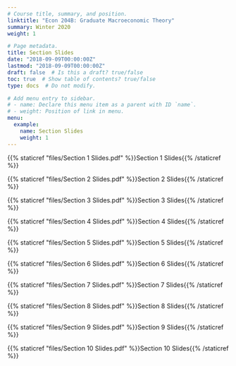 ```yaml
---
# Course title, summary, and position.
linktitle: "Econ 204B: Graduate Macroeconomic Theory"
summary: Winter 2020
weight: 1

# Page metadata.
title: Section Slides
date: "2018-09-09T00:00:00Z"
lastmod: "2018-09-09T00:00:00Z"
draft: false  # Is this a draft? true/false
toc: true  # Show table of contents? true/false
type: docs  # Do not modify.

# Add menu entry to sidebar.
# - name: Declare this menu item as a parent with ID `name`.
# - weight: Position of link in menu.
menu:
  example:
    name: Section Slides
    weight: 1
---
```


{{% staticref "files/Section 1 Slides.pdf" %}}Section 1 Slides{{% /staticref %}}

{{% staticref "files/Section 2 Slides.pdf" %}}Section 2 Slides{{% /staticref %}}

{{% staticref "files/Section 3 Slides.pdf" %}}Section 3 Slides{{% /staticref %}}

{{% staticref "files/Section 4 Slides.pdf" %}}Section 4 Slides{{% /staticref %}}

{{% staticref "files/Section 5 Slides.pdf" %}}Section 5 Slides{{% /staticref %}}

{{% staticref "files/Section 6 Slides.pdf" %}}Section 6 Slides{{% /staticref %}}

{{% staticref "files/Section 7 Slides.pdf" %}}Section 7 Slides{{% /staticref %}}

{{% staticref "files/Section 8 Slides.pdf" %}}Section 8 Slides{{% /staticref %}}

{{% staticref "files/Section 9 Slides.pdf" %}}Section 9 Slides{{% /staticref %}}

{{% staticref "files/Section 10 Slides.pdf" %}}Section 10 Slides{{% /staticref %}}
